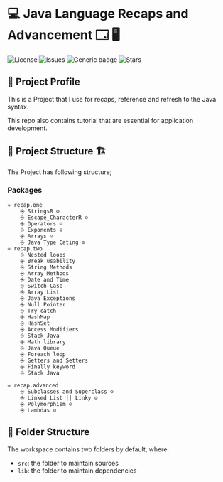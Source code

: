 # 💻 Java Language Recaps and Advancement 🗔 🖥

![License](https://img.shields.io/github/license/WalterBanda/Java_Recap) 
![Issues](https://img.shields.io/github/issues/WalterBanda/Java_Recap)
![Generic badge](https://img.shields.io/badge/made-with💖-blue.svg)
![Stars](https://img.shields.io/github/issues/WalterBanda/Java_Recap)

## 🚀 Project Profile

This is a Project that I use for recaps, reference and refresh to the Java syntax.

This repo also contains tutorial that are essential for application development.
## 🚧 Project Structure 🏗

The Project has following structure;

### Packages

    ❈ recap.one
        ⎆ StringsR ⊝
        ⎆ Escape_CharacterR ⊝
        ⎆ Operators ⊝
        ⎆ Exponents ⊝
        ⎆ Arrays ⊝
        ⎆ Java Type Cating ⊝
    ❈ recap.two
        ⎆ Nested loops
        ⎆ Break usability
        ⎆ String Methods
        ⎆ Array Methods
        ⎆ Date and Time
        ⎆ Switch Case
        ⎆ Array List
        ⎆ Java Exceptions
        ⎆ Null Pointer
        ⎆ Try catch
        ⎆ HashMap
        ⎆ HashSet
        ⎆ Access Modifiers
        ⎆ Stack Java
        ⎆ Math library
        ⎆ Java Queue
        ⎆ Foreach loop
        ⎆ Getters and Setters
        ⎆ Finally keyword
        ⎆ Stack Java

    ❈ recap.advanced
        ⎆ Subclasses and Superclass ⊝
        ⎆ Linked List || Linky ⊝ 
        ⎆ Polymorphism ⊝
        ⎆ Lambdas ⊝
    

## 📁 Folder Structure 

The workspace contains two folders by default, where:

- `src`: the folder to maintain sources
- `lib`: the folder to maintain dependencies

